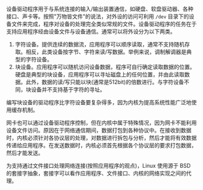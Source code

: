
设备驱动程序用于与系统连接的输入/输出装置通信，如硬盘、软盘驱动器、各种接口、声卡等。按照"万物皆文件"的说法，对外设的访问可利用 `/dev` 目录下的设备文件来完成，程序对设备的处理完全类似常规的文件。设备驱动程序的任务在于支持应用程序经由设备文件与设备通信。通常可以将外设分为以下两类。

1) 字符设备。提供连续的数据流，应用程序可以顺序读取，通常不支持随机存取。相反，此类设备按字节、字符来读/写数据。举例来说，调制解调器是典型的字符设备。
2) 块设备。应用程序可以随机访问设备数据，程序可自行确定读取数据的位置。硬盘是典型的块设备，应用程序可以寻址磁盘上的任何位置，并由此读取数据。此外，数据的读/写只能以块(通常是512bit)的倍数进行。与字符设备不同，块设备并不支持基于字符的寻址。

编写块设备的驱动程序比字符设备要复杂得多，因为内核为提高系统性能广泛地使用缓存机制。

网卡也可以通过设备驱动程序控制，但在内核中属于特殊情况，因为网卡不能利用设备文件访问。原因在于网络通信期间，数据打包到各种协议中。在接收到数据时，内核必须针对各协议层的处理，对数据进行拆包与分析，然后才能将有效数据传递给应用程序。在发送数据时，内核必须首先根据各个协议层的要求打包数据，然后才能发送。

为支持通过文件接口处理网络连接(按照应用程序的观点)，Linux 使用源于 BSD 的套接字抽象，套接字可以看作应用程序、文件接口、内核的网络实现之间的代理。
